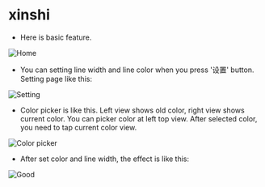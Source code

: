 # xinshi 

* Here is basic feature.

![Home](https://github.com/csflyingleaf163com/xinshi/blob/master/Screenshot_2017-03-21-16-56-31.png?raw=true)

* You can setting line width and line color when you press '设置' button. Setting page like this:

![Setting](https://github.com/csflyingleaf163com/xinshi/blob/master/Screenshot_2017-03-21-16-57-21.png?raw=true)

* Color picker is like this. Left view shows old color, right view shows current color. You can picker color at left top view. After selected color, you need to tap current color view.

![Color picker](https://github.com/csflyingleaf163com/xinshi/blob/master/Screenshot_2017-03-21-16-57-34.png?raw=true)

* After set color and line width, the effect is like this:

![Good](https://github.com/csflyingleaf163com/xinshi/blob/master/Screenshot_2017-03-21-16-58-33.png?raw=true)
